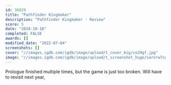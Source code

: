 ```yaml
---
id: 36929
title: "Pathfinder Kingmaker"
description: "Pathfinder Kingmaker - Review"
score: 5
date: "2018-10-18"
completed: FALSE
awards: []
modified_date: "2022-07-04"
screenshots: []
cover: "//images.igdb.com/igdb/image/upload/t_cover_big/co29gf.jpg"
image: "//images.igdb.com/igdb/image/upload/t_screenshot_huge/sarnrw7cwlcee6vhdyqd.jpg"
---
```

Prologue finished multiple times, but the game is just too broken. Will have to revisit next year,